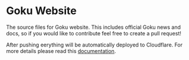 # Goku Website

The source files for Goku website. This includes official Goku news and docs, so if you would like to contribute feel free to create a pull request!

After pushing eerything will be automatically deployed to Cloudflare. For more details please read this [documentation](https://pages.cloudflare.com/).
